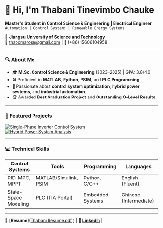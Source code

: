 # 👋 Hi, I'm Thabani Tinevimbo Chauke  
**Master's Student in Control Science & Engineering | Electrical Engineer**  
`Automation | Control Systems | Renewable Energy Systems`  

📍 **Jiangsu University of Science and Technology**  
📧 [thabcmarose@gmail.com](mailto:thabcmarose@gmail.com) | 📱 (+86) 15606104958  

---

### 🔍 **About Me**  
- 🎓 **M.Sc. Control Science & Engineering** (2023–2025) | GPA: 3.8/4.0  
- 🛠️ Proficient in **MATLAB**, **Python**, **PSIM**, and **PLC Programming**.  
- 🔬 Passionate about **control system optimization**, **hybrid power systems**, and **industrial automation**.  
- 🏆 Awarded **Best Graduation Project** and **Outstanding O-Level Results**.  

---

### 🚀 **Featured Projects**  
[![Single-Phase Inverter Control System](https://github-readme-stats.vercel.app/api/pin/?username=thabcmarose&repo=Single-Phase-Inverter-Control-System&theme=dark)](https://github.com/thabcmarose/Single-Phase-Inverter-Control-System)  
[![Hybrid Power System Analysis](https://github-readme-stats.vercel.app/api/pin/?username=thabcmarose&repo=Hybrid-Power-System-Analysis&theme=dark)](https://github.com/thabcmarose/Hybrid-Power-System-Analysis)  

---

### 💻 **Technical Skills**  
| **Control Systems** | **Tools** | **Programming** | **Languages** |  
|----------------------|-----------|------------------|----------------|  
| PID, MPC, MPPT       | MATLAB/Simulink, PSIM | Python, C/C++    | English (Fluent) |  
| State-Space Modeling | PLC (TIA Portal)      | Embedded Systems | Chinese (Intermediate) |  

---

📄 [**Resume**]([Thabani Resume.pdf](https://github.com/user-attachments/files/18592455/Thabani.Resume.pdf)
) | 🔗 [**LinkedIn**](www.linkedin.com/in/thabani-tinevimbo-chauke-6627a3282) | 
